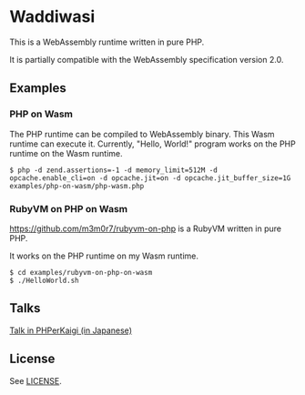 # Waddiwasi

This is a WebAssembly runtime written in pure PHP.

It is partially compatible with the WebAssembly specification version 2.0.



## Examples

### PHP on Wasm

The PHP runtime can be compiled to WebAssembly binary. This Wasm runtime can execute it. Currently, "Hello, World!" program works on the PHP runtime on the Wasm runtime.

```
$ php -d zend.assertions=-1 -d memory_limit=512M -d opcache.enable_cli=on -d opcache.jit=on -d opcache.jit_buffer_size=1G examples/php-on-wasm/php-wasm.php
```

### RubyVM on PHP on Wasm

https://github.com/m3m0r7/rubyvm-on-php is a RubyVM written in pure PHP.

It works on the PHP runtime on my Wasm runtime.

```
$ cd examples/rubyvm-on-php-on-wasm
$ ./HelloWorld.sh
```



## Talks

[Talk in PHPerKaigi (in Japanese)](https://fortee.jp/phperkaigi-2024/proposal/bc5dc153-17af-4079-8f1b-2660af97e2c8)



## License

See [LICENSE](./LICENSE).
